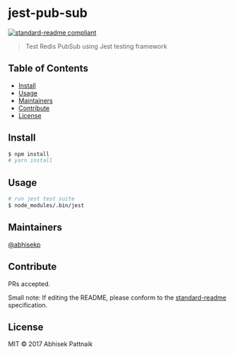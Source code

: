 # jest-pub-sub

[![standard-readme compliant](https://img.shields.io/badge/standard--readme-OK-green.svg?style=flat-square)](https://github.com/RichardLitt/standard-readme)

> Test Redis PubSub using Jest testing framework

## Table of Contents

- [Install](#install)
- [Usage](#usage)
- [Maintainers](#maintainers)
- [Contribute](#contribute)
- [License](#license)

## Install

```sh
$ npm install
# yarn install
```

## Usage

```sh
# run jest test suite
$ node_modules/.bin/jest
```

## Maintainers

[@abhisekp](https://github.com/abhisekp)

## Contribute

PRs accepted.

Small note: If editing the README, please conform to the [standard-readme](https://github.com/RichardLitt/standard-readme) specification.

## License

MIT © 2017 Abhisek Pattnaik
